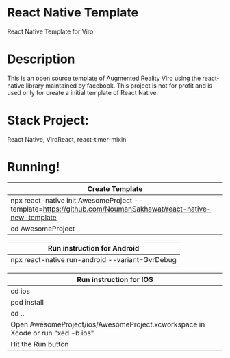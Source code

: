 # React Native Template

React Native Template for Viro

# Description
This is an open source template of Augmented Reality Viro using the react-native library maintained by facebook. This project is not for profit and is used only for create a initial template of React Native.

# Stack Project:
React Native, ViroReact, react-timer-mixin

# Running!
| Create Template  | 
| ------------- | 
| npx react-native init AwesomeProject --template=https://github.com/NoumanSakhawat/react-native-new-template  | 
| cd AwesomeProject  | 


| Run instruction for Android  | 
| ------------- | 
| npx react-native run-android --variant=GvrDebug  | 


| Run instruction for IOS  | 
| ------------- | 
| cd ios  |   
| pod install  |   
| cd ..  |   
| Open AwesomeProject/ios/AwesomeProject.xcworkspace in Xcode or run "xed -b ios"  |   
| Hit the Run button |   
